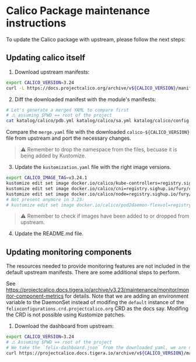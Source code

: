 # Calico Package maintenance instructions

To update the Calico package with upstream, please follow the next steps:

## Updating calico itself

1. Download upstream manifests:

```bash
export CALICO_VERSION=3.24
curl -L https://docs.projectcalico.org/archive/v${CALICO_VERSION}/manifests/calico.yaml -o calico-${CALICO_VERSION}.yaml
```

2. Diff the downloaded manifest with the module's manifests:

```bash
# Let's generate a merged YAML to compare first
# ⚠️ assuming $PWD == root of the project
cat katalog/calico/pdb.yml katalog/calico/sa.yml katalog/calico/config.yml katalog/calico/crd.yml katalog/calico/rbac.yml katalog/calico/ds.yml katalog/calico/deploy.yml > merge.yaml
```

Compare the `merge.yaml` file with the downloaded `calico-${CALICO_VERSION}` file from upstream and port the necessary changes.

> ⚠️ Remember to drop the namespace from the files, becuase it is being added by Kustomize.

3. Update the `kustomization.yaml` file with the right image versions.

```bash
export CALICO_IMAGE_TAG=v3.24.1
kustomize edit set image docker.io/calico/kube-controllers=registry.sighup.io/fury/calico/kube-controllers:${CALICO_IMAGE_TAG}
kustomize edit set image docker.io/calico/cni=registry.sighup.io/fury/calico/cni:${CALICO_IMAGE_TAG}
kustomize edit set image docker.io/calico/node=registry.sighup.io/fury/calico/node:${CALICO_IMAGE_TAG}
# Not present anymore in 3.23:
# kustomize edit set image docker.io/calico/pod2daemon-flexvol=registry.sighup.io/fury/calico/pod2daemon-flexvol:${CALICO_IMAGE_TAG}
```

> ⚠️ Remember to check if images have been added to or dropped from upstream.

4. Update the README.md file.

## Updating monitoring components

The resources needed to provide monitoring features are not included in the default upstream manifests. There are some additional steps to perform.

See <https://projectcalico.docs.tigera.io/archive/v3.23/maintenance/monitor/monitor-component-metrics> for details. Note that we are adding an environment variable to the DaemonSet instead of modifing the `default` instance of the `felixconfigurations.crd.projectcalico.org` CRD as the docs say. Modifing the CRD is not possible using Kustomize patches.

1. Download the dashboard from upstream:

```bash
export CALICO_VERSION=3.24
# ⚠️ Assuming $PWD == root of the project
# We take the `felix-dashboard.json` from the downloaded yaml, we are not deploying `typha`, so we don't need its dashboard.
curl https://projectcalico.docs.tigera.io/archive/v${CALICO_VERSION}/manifests/grafana-dashboards.yaml | yq '.data["felix-dashboard.json"]' | sed 's/calico-demo-prometheus/prometheus/g' | jq > ./katalog/calico/monitoring/dashboards/felix-dashboard.json
```
